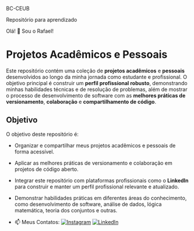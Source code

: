 BC-CEUB

Repositório para aprendizado

Olá! 👋 Sou o Rafael!

# Projetos Acadêmicos e Pessoais

Este repositório contém uma coleção de **projetos acadêmicos** e **pessoais** desenvolvidos ao longo da minha jornada como estudante e profissional. O objetivo principal é construir um **perfil profissional robusto**, demonstrando minhas habilidades técnicas e de resolução de problemas, além de mostrar o processo de desenvolvimento de software com as **melhores práticas de versionamento**, **colaboração** e **compartilhamento de código**.

## Objetivo

O objetivo deste repositório é:

- Organizar e compartilhar meus projetos acadêmicos e pessoais de forma acessível.
- Aplicar as melhores práticas de versionamento e colaboração em projetos de código aberto.
- Integrar este repositório com plataformas profissionais como o **LinkedIn** para construir e manter um perfil profissional relevante e atualizado.
- Demonstrar habilidades práticas em diferentes áreas do conhecimento, como desenvolvimento de software, análise de dados, lógica matemática, teoria dos conjuntos e outras.

- 📫 Meus Contatos:
[![Instagram](https://img.shields.io/badge/Instagram-E4405F?style=for-the-badge&logo=instagram&logoColor=white)](https://www.instagram.com/rf.torres_)
[![LinkedIn](https://img.shields.io/badge/LinkedIn-0077B5?style=for-the-badge&logo=linkedin&logoColor=white)](https://www.linkedin.com/in/rafael-torres-teixeira)
